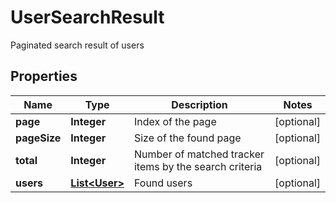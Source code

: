 

# UserSearchResult

Paginated search result of users
## Properties

Name | Type | Description | Notes
------------ | ------------- | ------------- | -------------
**page** | **Integer** | Index of the page |  [optional]
**pageSize** | **Integer** | Size of the found page |  [optional]
**total** | **Integer** | Number of matched tracker items by the search criteria |  [optional]
**users** | [**List&lt;User&gt;**](User.md) | Found users |  [optional]



